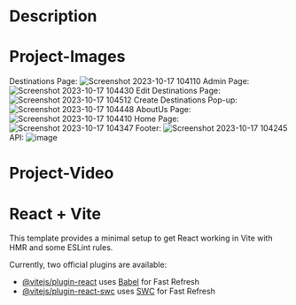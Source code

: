 # Description




# Project-Images
Destinations Page:
![Screenshot 2023-10-17 104110](https://github.com/usmaan0786/React-Redux-TourAndTravel-Website/assets/72275107/77574252-aef0-44dd-adb1-54065ca9743f)
Admin Page:
![Screenshot 2023-10-17 104430](https://github.com/usmaan0786/React-Redux-TourAndTravel-Website/assets/72275107/bc6c7b1e-457f-4bfb-8fe7-fdc01263f88f)
Edit Destinations Page:
![Screenshot 2023-10-17 104512](https://github.com/usmaan0786/React-Redux-TourAndTravel-Website/assets/72275107/146d9c0a-1ba4-45d2-bc6b-7daa6d450a98)
Create Destinations Pop-up:
![Screenshot 2023-10-17 104448](https://github.com/usmaan0786/React-Redux-TourAndTravel-Website/assets/72275107/d4b929fd-15c1-47ce-9d02-42cde9082915)
AboutUs Page:
![Screenshot 2023-10-17 104410](https://github.com/usmaan0786/React-Redux-TourAndTravel-Website/assets/72275107/43e50386-d950-4541-9c62-f9adc1903d75)
Home Page:
![Screenshot 2023-10-17 104347](https://github.com/usmaan0786/React-Redux-TourAndTravel-Website/assets/72275107/b52727c0-4e60-4a25-b00c-f5ceab7b98de)
Footer:
![Screenshot 2023-10-17 104245](https://github.com/usmaan0786/React-Redux-TourAndTravel-Website/assets/72275107/53ddf1bd-d8e8-4229-9e43-4004d0a7df4f)
API:
![image](https://github.com/usmaan0786/React-Redux-TourAndTravel-Website/assets/72275107/d6195994-5ce8-4087-a1f7-ae8fe52d26a9)

# Project-Video

# React + Vite
This template provides a minimal setup to get React working in Vite with HMR and some ESLint rules.

Currently, two official plugins are available:

- [@vitejs/plugin-react](https://github.com/vitejs/vite-plugin-react/blob/main/packages/plugin-react/README.md) uses [Babel](https://babeljs.io/) for Fast Refresh
- [@vitejs/plugin-react-swc](https://github.com/vitejs/vite-plugin-react-swc) uses [SWC](https://swc.rs/) for Fast Refresh
